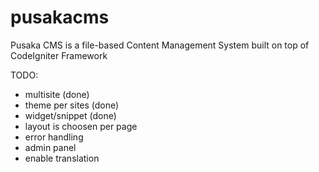 pusakacms
=========

Pusaka CMS is a file-based Content Management System built on top of CodeIgniter Framework

TODO:

- multisite (done)
- theme per sites (done)
- widget/snippet (done)
- layout is choosen per page
- error handling
- admin panel
- enable translation